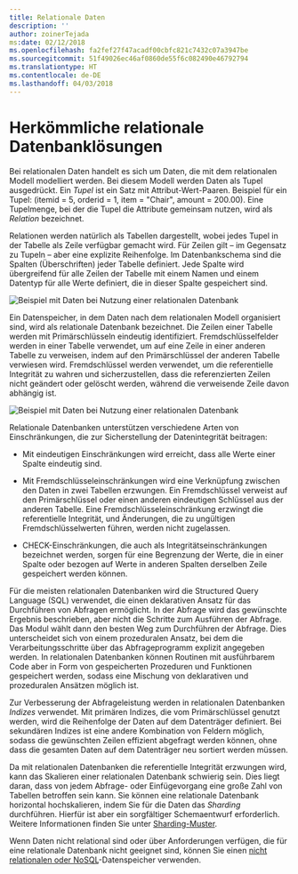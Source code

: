 ```yaml
---
title: Relationale Daten
description: ''
author: zoinerTejada
ms:date: 02/12/2018
ms.openlocfilehash: fa2fef27f47acadf00cbfc821c7432c07a3947be
ms.sourcegitcommit: 51f49026ec46af0860de55f6c082490e46792794
ms.translationtype: HT
ms.contentlocale: de-DE
ms.lasthandoff: 04/03/2018
---
```

# <a name="traditional-relational-database-solutions"></a>Herkömmliche relationale Datenbanklösungen

Bei relationalen Daten handelt es sich um Daten, die mit dem relationalen Modell modelliert werden. Bei diesem Modell werden Daten als Tupel ausgedrückt. Ein *Tupel* ist ein Satz mit Attribut-Wert-Paaren. Beispiel für ein Tupel: (itemid = 5, orderid = 1, item = "Chair", amount = 200.00). Eine Tupelmenge, bei der die Tupel die Attribute gemeinsam nutzen, wird als *Relation* bezeichnet. 

Relationen werden natürlich als Tabellen dargestellt, wobei jedes Tupel in der Tabelle als Zeile verfügbar gemacht wird. Für Zeilen gilt – im Gegensatz zu Tupeln – aber eine explizite Reihenfolge. Im Datenbankschema sind die Spalten (Überschriften) jeder Tabelle definiert. Jede Spalte wird übergreifend für alle Zeilen der Tabelle mit einem Namen und einem Datentyp für alle Werte definiert, die in dieser Spalte gespeichert sind.

![Beispiel mit Daten bei Nutzung einer relationalen Datenbank](../images/example-relational.png)

Ein Datenspeicher, in dem Daten nach dem relationalen Modell organisiert sind, wird als relationale Datenbank bezeichnet. Die Zeilen einer Tabelle werden mit Primärschlüsseln eindeutig identifiziert. Fremdschlüsselfelder werden in einer Tabelle verwendet, um auf eine Zeile in einer anderen Tabelle zu verweisen, indem auf den Primärschlüssel der anderen Tabelle verwiesen wird. Fremdschlüssel werden verwendet, um die referentielle Integrität zu wahren und sicherzustellen, dass die referenzierten Zeilen nicht geändert oder gelöscht werden, während die verweisende Zeile davon abhängig ist. 

![Beispiel mit Daten bei Nutzung einer relationalen Datenbank](../images/example-relational2.png)

Relationale Datenbanken unterstützen verschiedene Arten von Einschränkungen, die zur Sicherstellung der Datenintegrität beitragen:

- Mit eindeutigen Einschränkungen wird erreicht, dass alle Werte einer Spalte eindeutig sind. 

- Mit Fremdschlüsseleinschränkungen wird eine Verknüpfung zwischen den Daten in zwei Tabellen erzwungen. Ein Fremdschlüssel verweist auf den Primärschlüssel oder einen anderen eindeutigen Schlüssel aus der anderen Tabelle. Eine Fremdschlüsseleinschränkung erzwingt die referentielle Integrität, und Änderungen, die zu ungültigen Fremdschlüsselwerten führen, werden nicht zugelassen.

- CHECK-Einschränkungen, die auch als Integritätseinschränkungen bezeichnet werden, sorgen für eine Begrenzung der Werte, die in einer Spalte oder bezogen auf Werte in anderen Spalten derselben Zeile gespeichert werden können. 

Für die meisten relationalen Datenbanken wird die Structured Query Language (SQL) verwendet, die einen deklarativen Ansatz für das Durchführen von Abfragen ermöglicht. In der Abfrage wird das gewünschte Ergebnis beschrieben, aber nicht die Schritte zum Ausführen der Abfrage. Das Modul wählt dann den besten Weg zum Durchführen der Abfrage. Dies unterscheidet sich von einem prozeduralen Ansatz, bei dem die Verarbeitungsschritte über das Abfrageprogramm explizit angegeben werden. In relationalen Datenbanken können Routinen mit ausführbarem Code aber in Form von gespeicherten Prozeduren und Funktionen gespeichert werden, sodass eine Mischung von deklarativen und prozeduralen Ansätzen möglich ist.

Zur Verbesserung der Abfrageleistung werden in relationalen Datenbanken *Indizes* verwendet. Mit primären Indizes, die vom Primärschlüssel genutzt werden, wird die Reihenfolge der Daten auf dem Datenträger definiert. Bei sekundären Indizes ist eine andere Kombination von Feldern möglich, sodass die gewünschten Zeilen effizient abgefragt werden können, ohne dass die gesamten Daten auf dem Datenträger neu sortiert werden müssen.

Da mit relationalen Datenbanken die referentielle Integrität erzwungen wird, kann das Skalieren einer relationalen Datenbank schwierig sein. Dies liegt daran, dass von jedem Abfrage- oder Einfügevorgang eine große Zahl von Tabellen betroffen sein kann. Sie können eine relationale Datenbank horizontal hochskalieren, indem Sie für die Daten das *Sharding* durchführen. Hierfür ist aber ein sorgfältiger Schemaentwurf erforderlich. Weitere Informationen finden Sie unter [Sharding-Muster](../../patterns/sharding.md).

Wenn Daten nicht relational sind oder über Anforderungen verfügen, die für eine relationale Datenbank nicht geeignet sind, können Sie einen [nicht relationalen oder NoSQL](../big-data/non-relational-data.md)-Datenspeicher verwenden.
